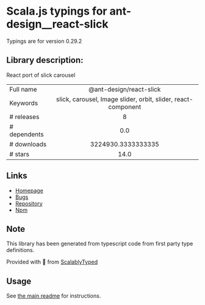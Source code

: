 
# Scala.js typings for ant-design__react-slick

Typings are for version 0.29.2

## Library description:
React port of slick carousel

|                    |                 |
| ------------------ | :-------------: |
| Full name          | @ant-design/react-slick |
| Keywords           | slick, carousel, Image slider, orbit, slider, react-component |
| # releases         | 8 |
| # dependents       | 0.0 |
| # downloads        | 3224930.3333333335 |
| # stars            | 14.0 |

## Links
- [Homepage](https://react-slick.neostack.com)
- [Bugs](https://github.com/ant-design/react-slick/issues)
- [Repository](https://github.com/ant-design/react-slick)
- [Npm](https://www.npmjs.com/package/%40ant-design%2Freact-slick)
    


## Note
This library has been generated from typescript code from first party type definitions.

Provided with :purple_heart: from [ScalablyTyped](https://github.com/oyvindberg/ScalablyTyped)

## Usage
See [the main readme](../../readme.md) for instructions.


